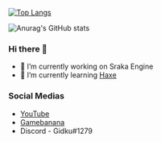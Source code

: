 [![Top Langs](https://github-readme-stats.vercel.app/api/top-langs/?username=Gidk-g)](https://github.com/anuraghazra/github-readme-stats)

![Anurag's GitHub stats](https://github-readme-stats.vercel.app/api?username=Gidk-g&show_icons=true&theme=radical)

### Hi there 👋

- 🔭 I’m currently working on Sraka Engine
- 🌱 I’m currently learning [Haxe](https://haxe.org/)

### Social Medias

- [YouTube](https://www.youtube.com/channel/UCZu360PL3Nr-ppBmmmZhS2w)
- [Gamebanana](https://gamebanana.com/members/2078953)
- Discord - Gidku#1279
